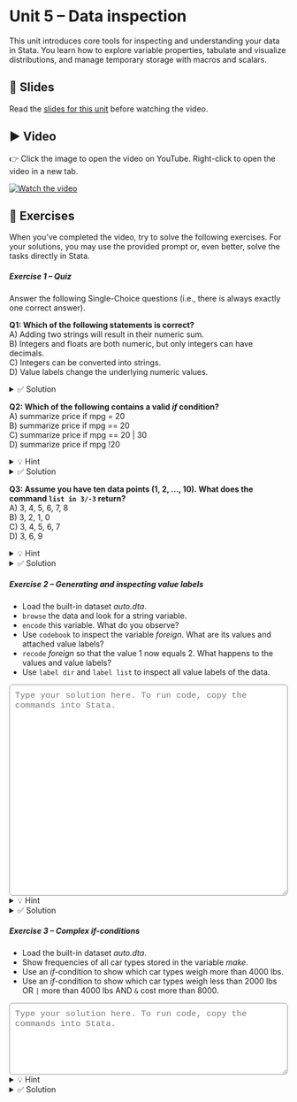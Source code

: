 # Unit 5 – Data inspection

This unit introduces core tools for inspecting and understanding your data in Stata. You learn how to explore variable properties, tabulate and visualize distributions, and manage temporary storage with macros and scalars.

## 📄 Slides

Read the [slides for this unit](unit05_slides.pdf) before watching the video.

## ▶️ Video

👉 Click the image to open the video on YouTube. Right-click to open the video in a new tab.

[![Watch the video](https://img.youtube.com/vi/IInvcj0lZXw/0.jpg)](https://www.youtube.com/watch?v=IInvcj0lZXw)

## 🧪 Exercises

When you've completed the video, try to solve the following exercises. For your solutions, you may use the provided prompt or, even better, solve the tasks directly in Stata.

<h5>Exercise 1 – Quiz</h5>

Answer the following Single-Choice questions (i.e., there is always exactly one correct answer). <br>

<span style="display:block; margin-top:0.5em;"></span>

**Q1: Which of the following statements is correct?** <br>
A) Adding two strings will result in their numeric sum. <br>
B) Integers and floats are both numeric, but only integers can have decimals. <br>
C) Integers can be converted into strings. <br>
D) Value labels change the underlying numeric values.

<details>
<summary>✅ Solution</summary>

**Correct answer: C** <br>
Adding two strings will paste them together: "Hello" + "World" = "HelloWorld" <br>
Integers do not have decimals, floats may have decimals. <br>
Value labels are so-called meta data that assign **additional** information to underlying numeric values.
</details>

<span style="display:block; margin-top:0.5em;"></span>

**Q2: Which of the following contains a valid *if* condition?** <br>
A) summarize price if mpg = 20 <br>
B) summarize price if mpg == 20 <br>
C) summarize price if mpg == 20 | 30 <br>
D) summarize price if mpg !20

<details>
<summary>💡 Hint</summary>

See slide 9: if only… for details on logical operators.

</details>

<details>
<summary>✅ Solution</summary>

**Correct answer: B** <br>
In Stata, `=` is an assignment operator. To test for equality you have to use `==`. <br>
When you want to combine two *if*-conditions with the operator OR `|`, you have to re-specify the variable again or use `inlist`. <br>
The negation of the equality operator is `!=`.
</details>

<span style="display:block; margin-top:0.5em;"></span>

**Q3: Assume you have ten data points (1, 2, ..., 10). What does the command `list in 3/-3` return?** <br>
A) 3, 4, 5, 6, 7, 8 <br>
B) 3, 2, 1, 0 <br>
C) 3, 4, 5, 6, 7 <br>
D) 3, 6, 9

<details>
<summary>💡 Hint</summary>

Assume that you only have this one variable in the dataset. <br> 
A negative number in the command means you are counting backwards, starting at the very last observation. <br>
In Stata, the first entry of an ordered list has the index 1.

</details>

<details>
<summary>✅ Solution</summary>

**Correct answer: A** <br>
0 is not part of the data. <br>
The -3 means that we count backwards, starting with 10 as the first observation. Thus, 8 is the third observation from the end of the list.
</details>

<h5>Exercise 2 – Generating and inspecting value labels </h5>

- Load the built-in dataset *auto.dta*.
- `browse` the data and look for a string variable.
- `encode` this variable. What do you observe?
- Use `codebook` to inspect the variable *foreign*. What are its values and attached value labels?
- `recode` *foreign* so that the value 1 now equals 2. What happens to the values and value labels?
- Use `label dir` and `label list` to inspect all value labels of the data.

<textarea id="ex2" rows="20"
  style="width:100%;
         font-family: ui-monospace, SFMono-Regular, Menlo, Consolas, 'Liberation Mono', monospace;
         font-size: 0.95rem;
         padding: 0.6rem;
         border: 1px solid #999;
         border-radius: 6px;
         color: #000;
         background-color: #fff;
         outline: none;
         box-shadow: none;"
  placeholder="Type your solution here. To run code, copy the commands into Stata."></textarea>
  
<details>
<summary>💡 Hint</summary>

When browsing the data, value labels will be highlighted in blue. <br>
Some commands like `encode` have mandatory *options* that you have to specify. These are not enclosed in `[]` in the *help* file.

</details>


<details>
<summary>✅ Solution</summary>

```stata
webuse auto, clear
browse
encode make, gen(make_num)
tab make_num
tab make_num, nolab
```

`encode` sorts the string variable alphabetically and then assigns consecutive integers (here: 1-74) as values for the categories. 
 
```stata
codebook foreign
``` 
 
The variable has two unique values (0/1) with the labels "*Domestic*" (0) and "*Foreign*" (1). 

```stata
recode foreign (1=2)
codebook foreign
``` 
 
The variable still has two unique values (0/2), but there is no label attached to the number 2. Value labels do not change according to changes in the values themselves.
 
```stata
label dir
label list 
```  

There are two value labels in the data named "*make_num*" (self-generated) and "*origin*". `label list` provides the content of all value labels in the data.
 
</details>

<h5>Exercise 3 – Complex if-conditions </h5>

- Load the built-in dataset *auto.dta*.
- Show frequencies of all car types stored in the variable *make*.
- Use an *if*-condition to show which car types weigh more than 4000 lbs.
- Use an *if*-condition to show which car types weigh less than 2000 lbs OR `|` more than 4000 lbs AND `&` cost more than 8000.

<textarea id="ex3" rows="6"
  style="width:100%;
         font-family: ui-monospace, SFMono-Regular, Menlo, Consolas, 'Liberation Mono', monospace;
         font-size: 0.95rem;
         padding: 0.6rem;
         border: 1px solid #999;
         border-radius: 6px;
         color: #000;
         background-color: #fff;
         outline: none;
         box-shadow: none;"
  placeholder="Type your solution here. To run code, copy the commands into Stata."></textarea>

<details>
<summary>💡 Hint</summary>

You could use `tabulate` to show frequencies. <br>
You may combine *if*-conditions with logical operators. When combining AND `&` with OR `|` conditions, Stata will evaluate AND `&` conditions first. You can override this behavior by putting OR `|` conditions in parentheses `()`.

</details>

<details>
<summary>✅ Solution</summary>

```stata
webuse auto, clear
tab make
tab make if weight > 4000
tab make if (weight < 2000 | weight > 4000) & price > 8000
```

</details>

<span style="display:block; margin-top:4em;"></span>
